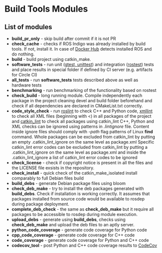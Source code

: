 # Build Tools Modules

## List of modules

  * **build_pr_only** - skip build after commit if it is not PR
  * **check_cache** - checks if ROS Indigo was already installed by build tools. If not, install it.
  In case of [Docker Hub](https://hub.docker.com/r/shadowrobot/ubuntu-ros-indigo-build-tools/) detects installed ROS and 
  do nothing.
  * **build** - build project using catkin_make.
  * **software_tests** - run unit ([gtest, unittest](http://wiki.ros.org/rosunit)) and integration 
  ([rostest](http://wiki.ros.org/rostest)) tests and place results in special folder if defined by CI server 
  (e.g. artifacts for Circle CI)
  * **all_tests** - run **software_tests** tests described above as well as hardware tests
  * **benchmarking** - run benchmarking of the functionality based on rostest
  * **check_build** - long running module. Compile independently each package in the project cleaning devel and build 
  folder beforehand and check if all dependencies are declared in CMakeList.txt correctly.
  * **code_style_check** - run [roslint](http://wiki.ros.org/roslint) to check C++ and Python code,
  [xmllint](http://xmlsoft.org/xmllint.html) to check all XML files (beginning with <) in all packages of the project and
  [catkin_lint](http://fkie.github.io/catkin_lint) to check all packages using catkin_lint
  C++, Python and XML checks can be ignored using patterns in *.lintignore* file. Content inside ignore files should comply
  with *-path* flag patterns of Linux **find** command.
  Whole packages can be excluded from catkin_lint by putting an empty .catkin_lint_ignore on the same level as package.xml
  Specific catkin_lint error codes can be excluded from catkin_lint by putting a .catkin_lint_ignore on the same level
  as package.xml and inside the .catkin_lint_ignore a list of catkin_lint error codes to be ignored
  * **check_license** - check if copyright notice is present in all the files and the LICENSE file exsists in the 
  repository. 
  * **check_install** - quick check of the catkin_make_isolated install comparably to full Debian files build
  * **build_debs** - generate Debian package files using bloom
  * **check_deb_make** - try to install the deb packages generated with **build_debs**. Check if installation is 
  working correctly. It assumes that packages installed from source code would be available to rosdep during package 
  deployment.
  * **complete_deb_check** - the same as **check_deb_make** but it require all packages to be accessible to rosdep 
  during module execution.
  * **upload_debs** - generate using **build_debs**, checks using **check_deb_make** and upload the deb files to an 
  aptly server.
  * **python_code_coverage** - generate code coverage for Python code
  * **cpp_code_coverage** - generate code coverage for C++ code
  * **code_coverage** - generate code coverage for Python and C++ code
  * **codecov_tool** - post Python and C++ code coverage results to [CodeCov](https://codecov.io)
